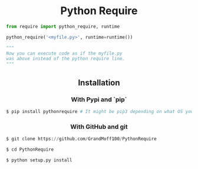 <h1 align="center">Python Require</h1>

```py
from require import python_require, runtime

python_require('<myfile.py>', runtime=runtime())

"""
Now you can execute code as if the myfile.py
was above instead of the python require line.
"""
```

<h2 align="center"> Installation</h2>

<h3 align="center">With Pypi and `pip`</h3>

```py
$ pip install pythonrequire # It might be pip3 depending on what OS you use.
```

<h3 align="center">With GitHub and git</h3>

```py
$ git clone https://github.com/GrandMoff100/PythonRequire

$ cd PythonRequire

$ python setup.py install
```

